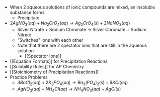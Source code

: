 * When 2 aqueous solutions of ionic compounds are mixed, an insoluble substance forms
	* Precipitate
* $2AgNO_3 (aq) + Na_2CrO_4 (aq) \rightarrow Ag_2CrO_4 (s) + 2NaNO_3 (aq)$
	* Silver Nitrate + Sodium Chromate -> Silver Chromate + Sodium Nitrate
	* "Switches" ions with each other
	* Note that there are 2 spectator ions that are still in the aqueous solution
		* [[Spectator Ions]]
* [[Equation Formats]] for Precipitation Reactions
* [[Solubility Rules]] for AP Chemistry
* [[Stoichiometry of Precipitation Reactions]]
* Practice Problems
	* $3BaCl_2 (aq) + 2K_3PO_4 (aq) \rightarrow Ba_3(PO_4)_2 (s) + 6KCl (aq)$
	* $AgNO_3 (aq) + NH_4Cl (aq) \rightarrow NH_4NO_3 (aq) + AgCl (s)$